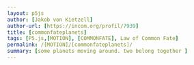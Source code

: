 ```yaml
---  
layout: p5js
author: [Jakob von Kietzell]
author-url: [https://incom.org/profil/7939]
title: [commonfateplanets]
tags: [P5.js,[MOTION], [COMMONFATE], Law of Common Fate]
permalink: /[MOTION]/[commonfateplanets]/
summary: [some planets moving around. two belong together ]
---  
```

